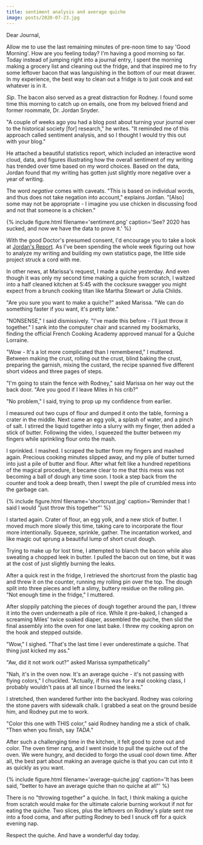 ```yaml
---
title: sentiment analysis and average quiche
image: posts/2020-07-23.jpg
---
```


Dear Journal,

Allow me to use the last remaining minutes of pre-noon time to say
'Good Morning'.  How are you feeling today?  I'm having a good morning
so far.  Today instead of jumping right into a journal entry, I spent
the morning making a grocery list and cleaning out the fridge, and
that inspired me to fry some leftover bacon that was languishing in
the bottom of our meat drawer.  In my experience, the best way to
clean out a fridge is to just cook and eat whatever is in it.

_Sip_.  The bacon also served as a great distraction for Rodney.  I
found some time this morning to catch up on emails, one from my
beloved friend and former roommate, Dr. Jordan Snyder.

"A couple of weeks ago you had a blog post about turning your journal
over to the historical society [for] research," he writes.  "It
reminded me of this approach called sentiment analysis, and so I
thought I would try this out with your blog."

He attached a beautiful statistics report, which included an
interactive word cloud, data, and figures illustrating how the overall
sentiment of my writing has trended over time based on my word
choices.  Based on the data, Jordan found that my writing has gotten
just slightly more negative over a year of writing.

The word _negative_ comes with caveats.  "This is based on individual
words, and thus does not take negation into account," explains Jordan.
"[Also] some may not be appropriate - I imagine you use chicken in
discussing food and not that someone is a chicken."

{% include figure.html
filename='sentiment.png'
caption='See?  2020 has sucked, and now we have the data to prove it.' %}

With the good Doctor's presumed consent, I'd encourage you to take a
look at [Jordan's Report].  As I've been spending the whole week
figuring out how to analyze my writing and building my own statistics
page, the little side project struck a cord with me.

In other news, at Marissa's request, I made a quiche yesterday.  And
even though it was only my second time making a quiche from scratch, I
waltzed into a half cleaned kitchen at 5:45 with the cocksure swagger
you might expect from a brunch cooking titan like Martha Stewart or
Julia Childs.

"Are you sure you want to make a quiche?" asked Marissa.  "We can do
something faster if you want, it's pretty late."

"NONSENSE," I said dismissively.  "I've made this before - I'll just
throw it together."  I sank into the computer chair and scanned my
bookmarks, finding the official French Cooking Academy approved manual
for a Quiche Lorraine.

"Wow - It's a lot more complicated than I remembered," I muttered.
Between making the crust, rolling out the crust, blind baking the
crust, preparing the garnish, mixing the custard, the recipe spanned
five different short videos and three pages of steps.

"I'm going to stain the fence with Rodney," said Marissa on her way
out the back door.  "Are you good if I leave Miles in his crib?"

"No problem," I said, trying to prop up my confidence from earlier.

I measured out two cups of flour and dumped it onto the table, forming
a crater in the middle.  Next came an egg yolk, a splash of water, and
a pinch of salt.  I stirred the liquid together into a slurry with my
finger, then added a stick of butter.  Following the video, I squeezed
the butter between my fingers while sprinkling flour onto the mash.

I sprinkled.  I mashed.  I scraped the butter from my fingers and
mashed again.  Precious cooking minutes slipped away, and my pile of
butter turned into just a pile of butter and flour.  After what felt
like a hundred repetitions of the magical procedure, it became clear
to me that this mess was not becoming a ball of dough any time soon.
I took a step back from the counter and took a deep breath, then I
swept the pile of crumbled mess into the garbage can.

{% include figure.html
filename='shortcrust.jpg'
caption='Reminder that I said I would "just throw this together"' %}

I started again.  Crater of flour, an egg yolk, and a new stick of
butter.  I moved much more slowly this time, taking care to
incorporate the flour more intentionally.  Squeeze, sprinkle, gather.
The incantation worked, and like magic out sprung a beautiful lump of
short crust dough.

Trying to make up for lost time, I attempted to blanch the bacon while
also sweating a chopped leek in butter.  I pulled the bacon out on
time, but it was at the cost of just slightly burning the leaks.

After a quick rest in the fridge, I retrieved the shortcrust from the
plastic bag and threw it on the counter, running my rolling pin over
the top.  The dough split into three pieces and left a slimy, buttery
residue on the rolling pin.  "Not enough time in the fridge," I
muttered.

After sloppily patching the pieces of dough together around the pan, I
threw it into the oven underneath a pile of rice.  While it pre-baked,
I changed a screaming Miles' twice soaked diaper, assembled the
quiche, then slid the final assembly into the oven for one last bake.
I threw my cooking apron on the hook and stepped outside.

"Wow," I sighed.  "That's the last time I ever underestimate a quiche.
That thing just kicked my ass."

"Aw, did it not work out?" asked Marissa sympathetically"

"Nah, it's in the oven now.  It's an average quiche - it's not passing
with flying colors," I chuckled.  "Actually, if this was for a real
cooking class, I probably wouldn't pass at all since I burned the
leeks."

I stretched, then wandered further into the backyard.  Rodney was
coloring the stone pavers with sidewalk chalk.  I grabbed a seat on
the ground beside him, and Rodney put me to work.

"Color this one with THIS color," said Rodney handing me a stick of
chalk.  "Then when you finish, say _TADA_."

After such a challenging time in the kitchen, it felt good to zone out
and color.  The oven timer rang, and I went inside to pull the quiche
out of the oven.  We were hungry, and decided to forgo the usual cool
down time.  After all, the best part about making an average quiche is
that you can cut into it as quickly as you want.

{% include figure.html
filename='average-quiche.jpg'
caption='It has been said, "better to have an average quiche than no
quiche at all"' %}

There is no "throwing together" a quiche.  In fact, I think making a
quiche from scratch would make for the ultimate calorie burning
workout if not for eating the quiche.  Two slices, plus the leftovers
on Rodney's plate sent me into a food coma, and after putting Rodney
to bed I snuck off for a quick evening nap.

Respect the quiche.  And have a wonderful day today.

[Jordan's Report]: https://demo.alexrecker.com/jordans-report.html
